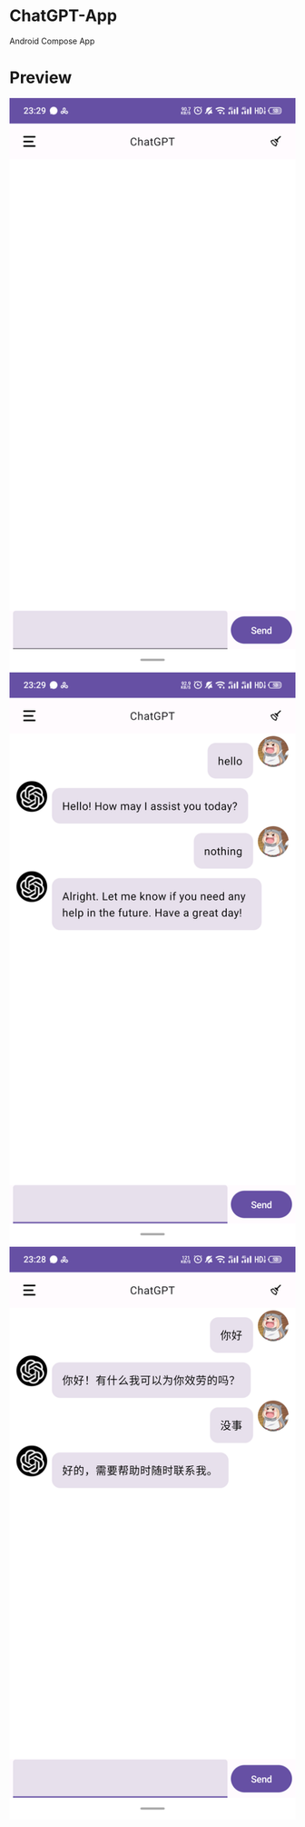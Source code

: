 # ChatGPT-App
Android Compose App

# Preview
![](https://github.com/Jun19/ChatGPT-App/blob/master/images/S30306-23291360.png)
![](https://github.com/Jun19/ChatGPT-App/blob/master/images/S30306-23292753.png)
![](https://github.com/Jun19/ChatGPT-App/blob/master/images/S30306-23284530.png)
